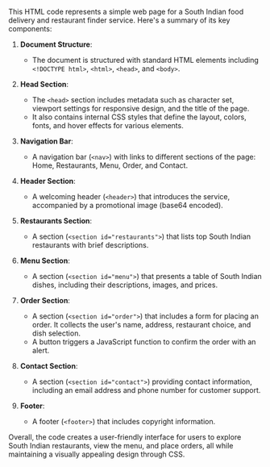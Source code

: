This HTML code represents a simple web page for a South Indian food delivery and restaurant finder service. Here's a summary of its key components:

1. **Document Structure**:
   - The document is structured with standard HTML elements including `<!DOCTYPE html>`, `<html>`, `<head>`, and `<body>`.

2. **Head Section**:
   - The `<head>` section includes metadata such as character set, viewport settings for responsive design, and the title of the page.
   - It also contains internal CSS styles that define the layout, colors, fonts, and hover effects for various elements.

3. **Navigation Bar**:
   - A navigation bar (`<nav>`) with links to different sections of the page: Home, Restaurants, Menu, Order, and Contact.

4. **Header Section**:
   - A welcoming header (`<header>`) that introduces the service, accompanied by a promotional image (base64 encoded).

5. **Restaurants Section**:
   - A section (`<section id="restaurants">`) that lists top South Indian restaurants with brief descriptions.

6. **Menu Section**:
   - A section (`<section id="menu">`) that presents a table of South Indian dishes, including their descriptions, images, and prices.

7. **Order Section**:
   - A section (`<section id="order">`) that includes a form for placing an order. It collects the user's name, address, restaurant choice, and dish selection. 
   - A button triggers a JavaScript function to confirm the order with an alert.

8. **Contact Section**:
   - A section (`<section id="contact">`) providing contact information, including an email address and phone number for customer support.

9. **Footer**:
   - A footer (`<footer>`) that includes copyright information.

Overall, the code creates a user-friendly interface for users to explore South Indian restaurants, view the menu, and place orders, all while maintaining a visually appealing design through CSS.
